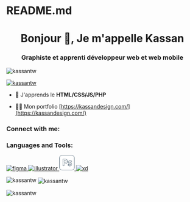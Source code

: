 # README.md

<h1 align="center">Bonjour 👋, Je m'appelle Kassan</h1>
<h3 align="center">Graphiste et apprenti développeur web et web mobile</h3>

<p align="left"> <img src="https://komarev.com/ghpvc/?username=kassantw&label=Profile%20views&color=0e75b6&style=flat" alt="kassantw" /> </p>

<p align="left"> <a href="https://github.com/ryo-ma/github-profile-trophy"><img src="https://github-profile-trophy.vercel.app/?username=kassantw" alt="kassantw" /></a> </p>

- 🌱 J'apprends le **HTML/CSS/JS/PHP**

- 👨‍💻 Mon portfolio [https://kassandesign.com/](https://kassandesign.com/)

<h3 align="left">Connect with me:</h3>
<p align="left">
</p>

<h3 align="left">Languages and Tools:</h3>
<p align="left"> <a href="https://www.figma.com/" target="_blank" rel="noreferrer"> <img src="https://www.vectorlogo.zone/logos/figma/figma-icon.svg" alt="figma" width="40" height="40"/> </a> <a href="https://www.adobe.com/in/products/illustrator.html" target="_blank" rel="noreferrer"> <img src="https://www.vectorlogo.zone/logos/adobe_illustrator/adobe_illustrator-icon.svg" alt="illustrator" width="40" height="40"/> </a> <a href="https://www.photoshop.com/en" target="_blank" rel="noreferrer"> <img src="https://raw.githubusercontent.com/devicons/devicon/master/icons/photoshop/photoshop-line.svg" alt="photoshop" width="40" height="40"/> </a> <a href="https://www.adobe.com/products/xd.html" target="_blank" rel="noreferrer"> <img src="https://cdn.worldvectorlogo.com/logos/adobe-xd.svg" alt="xd" width="40" height="40"/> </a> </p>

<p><img align="left" src="https://github-readme-stats.vercel.app/api/top-langs?username=kassantw&show_icons=true&locale=en&layout=compact" alt="kassantw" /></p>

<p>&nbsp;<img align="center" src="https://github-readme-stats.vercel.app/api?username=kassantw&show_icons=true&locale=en" alt="kassantw" /></p>

<p><img align="center" src="https://github-readme-streak-stats.herokuapp.com/?user=kassantw&" alt="kassantw" /></p>
